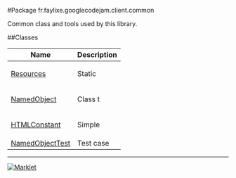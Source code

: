 #Package fr.faylixe.googlecodejam.client.common


<p>Common class and tools used by this library.</p>

##Classes

Name | Description
 --- | --- 
[Resources](Resources.md) | <p>Static 
[NamedObject](NamedObject.md) | <p>Class t
[HTMLConstant](HTMLConstant.md) | <p>Simple 
[NamedObjectTest](NamedObjectTest.md) | Test case 

---
[![Marklet](https://img.shields.io/badge/Generated%20by-Marklet-green.svg)](https://github.com/Faylixe/marklet)